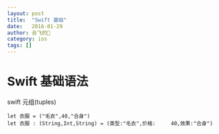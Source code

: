 ```yaml
---
layout: post
title:  "Swift 基础"
date:   2016-01-29
author: 会飞的🐷
category: ios
tags: []
---
```


# Swift 基础语法

swift 元组(tuples) 

    let 衣服 = ("毛衣",40,"合身")
    let 衣服 : (String,Int,String) = (类型:"毛衣",价格:     40,效果:"合身")
   






